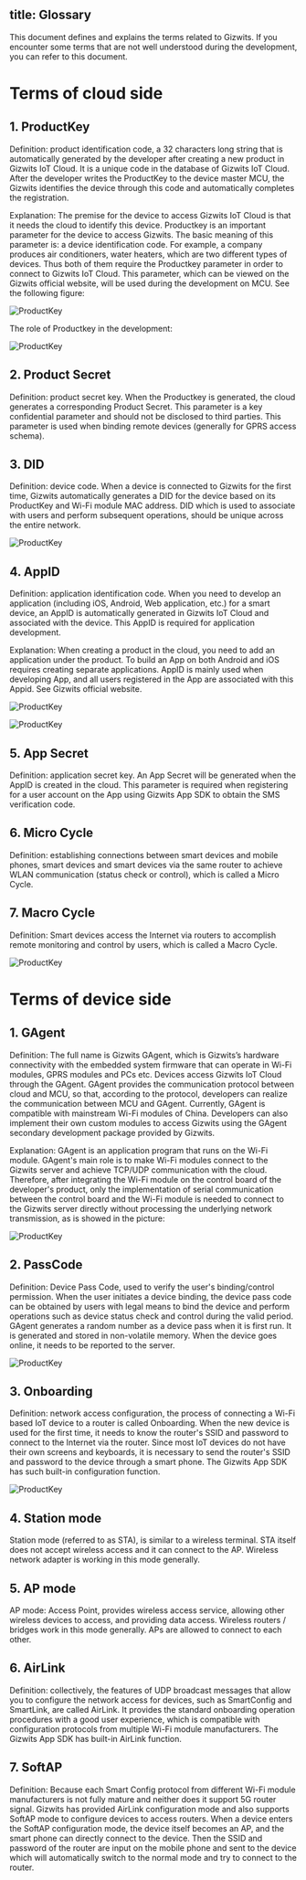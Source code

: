 title: Glossary
---

This document defines and explains the terms related to Gizwits. If you encounter some terms that are not well understood during the development, you can refer to this document.

# Terms of cloud side

## 1. ProductKey 

Definition: product identification code, a 32 characters long string that is automatically generated by the developer after creating a new product in Gizwits IoT Cloud. It is a unique code in the database of Gizwits IoT Cloud. After the developer writes the ProductKey to the device master MCU, the Gizwits identifies the device through this code and automatically completes the registration.

Explanation: The premise for the device to access Gizwits IoT Cloud is that it needs the cloud to identify this device. Productkey is an important parameter for the device to access Gizwits. The basic meaning of this parameter is: a device identification code. For example, a company produces air conditioners, water heaters, which are two different types of devices. Thus both of them require the Productkey parameter in order to connect to Gizwits IoT Cloud. This parameter, which can be viewed on the Gizwits official website, will be used during the development on MCU. See the following figure:

![ProductKey](../../../assets/en-us/glossary/11.png)
 
The role of Productkey in the development:

![ProductKey](../../../assets/en-us/glossary/12.png)
 
## 2. Product Secret

Definition: product secret key. When the Productkey is generated, the cloud generates a corresponding Product Secret. This parameter is a key confidential parameter and should not be disclosed to third parties. This parameter is used when binding remote devices (generally for GPRS access schema).

## 3. DID

Definition: device code. When a device is connected to Gizwits for the first time, Gizwits automatically generates a DID for the device based on its ProductKey and Wi-Fi module MAC address. DID which is used to associate with users and perform subsequent operations, should be unique across the entire network.

![ProductKey](../../../assets/en-us/glossary/13.png)
 
## 4. AppID

Definition: application identification code. When you need to develop an application (including iOS, Android, Web application, etc.) for a smart device, an AppID is automatically generated in Gizwits IoT Cloud and associated with the device. This AppID is required for application development.

Explanation: When creating a product in the cloud, you need to add an application under the product. To build an App on both Android and iOS requires creating separate applications. AppID is mainly used when developing App, and all users registered in the App are associated with this Appid. See Gizwits official website.

![ProductKey](../../../assets/en-us/glossary/14.png)

![ProductKey](../../../assets/en-us/glossary/15.png)
 
 
## 5. App Secret

Definition: application secret key. An App Secret will be generated when the AppID is created in the cloud. This parameter is required when registering for a user account on the App using Gizwits App SDK to obtain the SMS verification code.

## 6. Micro Cycle

Definition: establishing connections between smart devices and mobile phones, smart devices and smart devices via the same router to achieve WLAN communication (status check or control), which is called a Micro Cycle.

## 7. Macro Cycle

Definition: Smart devices access the Internet via routers to accomplish remote monitoring and control by users, which is called a Macro Cycle.

![ProductKey](../../../assets/en-us/glossary/16.png)
 
# Terms of device side

## 1. GAgent

Definition: The full name is Gizwits GAgent, which is Gizwits’s hardware connectivity with the embedded system firmware that can operate in Wi-Fi modules, GPRS modules and PCs etc. Devices access Gizwits IoT Cloud through the GAgent. GAgent provides the communication protocol between cloud and MCU, so that, according to the protocol, developers can realize the communication between MCU and GAgent. Currently, GAgent is compatible with mainstream Wi-Fi modules of China. Developers can also implement their own custom modules to access Gizwits using the GAgent secondary development package provided by Gizwits.

Explanation: GAgent is an application program that runs on the Wi-Fi module. GAgent's main role is to make Wi-Fi modules connect to the Gizwits server and achieve TCP/UDP communication with the cloud. Therefore, after integrating the Wi-Fi module on the control board of the developer's product, only the implementation of serial communication between the control board and the Wi-Fi module is needed to connect to the Gizwits server directly without processing the underlying network transmission, as is showed in the picture: 

![ProductKey](../../../assets/en-us/glossary/17.png)

## 2. PassCode

Definition: Device Pass Code, used to verify the user's binding/control permission. When the user initiates a device binding, the device pass code can be obtained by users with legal means to bind the device and perform operations such as device status check and control during the valid period. GAgent generates a random number as a device pass when it is first run. It is generated and stored in non-volatile memory. When the device goes online, it needs to be reported to the server.

![ProductKey](../../../assets/en-us/glossary/18.png)
 
## 3. Onboarding

Definition: network access configuration, the process of connecting a Wi-Fi based IoT device to a router is called Onboarding. When the new device is used for the first time, it needs to know the router's SSID and password to connect to the Internet via the router. Since most IoT devices do not have their own screens and keyboards, it is necessary to send the router's SSID and password to the device through a smart phone. The Gizwits App SDK has such built-in configuration function.

![ProductKey](../../../assets/en-us/glossary/19.png)
 
## 4. Station mode

Station mode (referred to as STA), is similar to a wireless terminal. STA itself does not accept wireless access and it can connect to the AP. Wireless network adapter is working in this mode generally.

## 5. AP mode

AP mode: Access Point, provides wireless access service, allowing other wireless devices to access, and providing data access. Wireless routers / bridges work in this mode generally. APs are allowed to connect to each other.

## 6. AirLink

Definition: collectively, the features of UDP broadcast messages that allow you to configure the network access for devices, such as SmartConfig and SmartLink, are called AirLink. It provides the standard onboarding operation procedures with a good user experience, which is compatible with configuration protocols from multiple Wi-Fi module manufacturers. The Gizwits App SDK has built-in AirLink function. 

## 7. SoftAP

Definition: Because each Smart Config protocol from different Wi-Fi module manufacturers is not fully mature and neither does it support 5G router signal. Gizwits has provided AirLink configuration mode and also supports SoftAP mode to configure devices to access routers. When a device enters the SoftAP configuration mode, the device itself becomes an AP, and the smart phone can directly connect to the device. Then the SSID and password of the router are input on the mobile phone and sent to the device which will automatically switch to the normal mode and try to connect to the router. 
